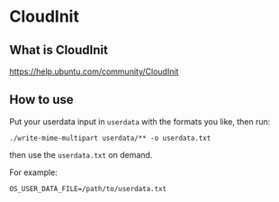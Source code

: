 # CloudInit

## What is CloudInit

https://help.ubuntu.com/community/CloudInit

## How to use
Put your userdata input in `userdata` with the formats you like, then run:

    ./write-mime-multipart userdata/** -o userdata.txt

then use the `userdata.txt` on demand.

For example:

    OS_USER_DATA_FILE=/path/to/userdata.txt

